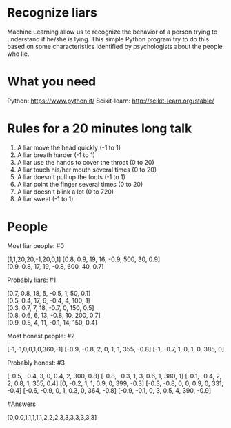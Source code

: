 # Recognize liars
Machine Learning allow us to recognize the behavior of a person trying to understand if he/she is lying. This simple Python program 
try to do this based on some characteristics identified by psychologists about the people who lie.


# What you need

Python: https://www.python.it/
Scikit-learn: http://scikit-learn.org/stable/

# Rules for a 20 minutes long talk
1) A liar move the head quickly (-1 to 1)
2) A liar breath harder (-1 to 1)
3) A liar use the hands to cover the throat (0 to 20)
4) A liar touch his/her mouth several times (0 to 20)
5) A liar doesn't pull up the foots (-1 to 1)
6) A liar point the finger several times (0 to 20) 
7) A liar doesn't blink a lot (0 to 720)
8) A liar sweat (-1 to 1)


# People

Most liar people: #0

[1,1,20,20,-1,20,0,1] 
[0.8, 0.9, 19, 16, -0.9, 500, 30, 0.9]  
[0.9, 0.8, 17, 19, -0.8, 600, 40, 0.7]   


Probably liars: #1

[0.7, 0.8, 18, 5, -0.5, 1, 50, 0.1]   
[0.5, 0.4, 17, 6, -0.4, 4, 100, 1]   
[0.3, 0.7, 7, 18, -0.7, 0, 150, 0.5]   
[0.8, 0.6, 6, 13, -0.8, 10, 200, 0.7]   
[0.9, 0.5, 4, 11, -0.1, 14, 150, 0.4]


Most honest people: #2

[-1,-1,0,0,1,0,360,-1]
[-0.9, -0.8, 2, 0, 1, 1, 355, -0.8]
[-1, -0.7, 1, 0, 1, 0, 385, 0]



Probably honest: #3

[-0.5, -0.4, 3, 0, 0.4, 2, 300, 0.8]
[-0.8, -0.3, 1, 3, 0.6, 1, 380, 1]
[-0.1, -0.4, 2, 2, 0.8, 1, 355, 0.4]
[0,    -0.2, 1, 1, 0.9, 0, 399, -0.3]
[-0.3, -0.8, 0, 0, 0.9, 0, 331, -0.4]
[-0.6, -0.9, 0, 1, 0.3, 0, 364, -0.8]
[-0.9, -0.1, 0, 3, 0.5, 4, 390, -0.9]


#Answers 

[0,0,0,1,1,1,1,1,2,2,2,3,3,3,3,3,3,3]


